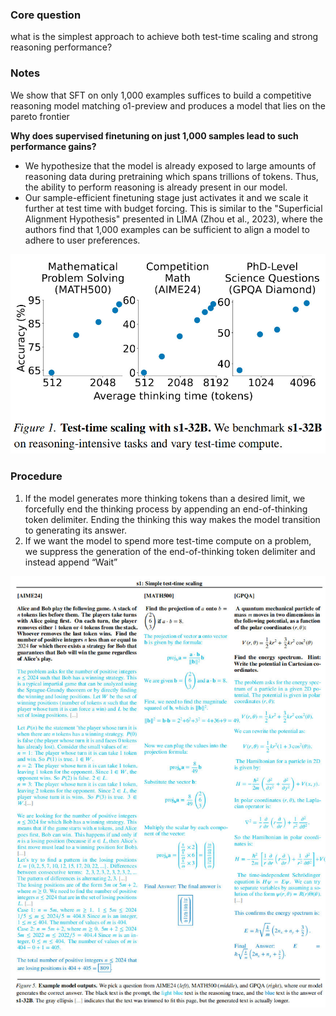 ---
---


### Core question
what is the simplest approach to achieve both test-time scaling and strong reasoning performance?

### Notes
We show that SFT on only 1,000 examples suffices to build a competitive reasoning model matching o1-preview and produces a model that lies on the pareto frontier

**Why does supervised finetuning on just 1,000 samples lead to such performance gains?** 
- We hypothesize that the model is already exposed to large amounts of reasoning data during pretraining which spans trillions of tokens. Thus, the ability to perform reasoning is already present in our model. 
- Our sample-efficient finetuning stage just activates it and we scale it further at test time with budget forcing. This is similar to the "Superficial Alignment Hypothesis" presented in LIMA (Zhou et al., 2023), where the authors find that 1,000 examples can be sufficient to align a model to adhere to user preferences.

![](attachments/39c8d606b1fdb86cdbd6b9c3e9eab7a6_MD5.jpeg)
### Procedure

1. If the model generates more thinking tokens than a desired limit, we forcefully end the thinking process by appending an end-of-thinking token delimiter. Ending the thinking this way makes the model transition to generating its answer. 
2. If we want the model to spend more test-time compute on a problem, we suppress the generation of the end-of-thinking token delimiter and instead append “Wait”


![](attachments/c443631356fb5a1387da31d60ee7f324_MD5.jpeg)